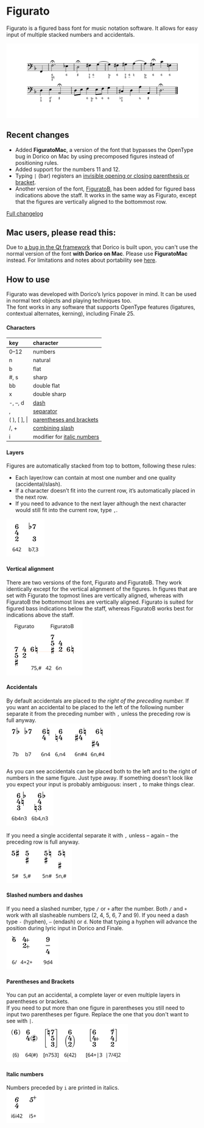 # Figurato
Figurato is a figured bass font for music notation software. It allows for easy input of multiple stacked numbers and accidentals.

![sample](docs/example.svg)

## Recent changes
- Added **FiguratoMac**, a version of the font that bypasses the OpenType bug in Dorico on Mac by using precomposed figures instead of positioning rules.
- Added support for the numbers 11 and 12.
- Typing `|` (bar) registers an [invisible opening or closing parenthesis or bracket](#parentheses-and-brackets).
- Another version of the font, [FiguratoB](#Layers), has been added for figured bass indications above the staff. It works in the same way as Figurato, except that the figures are vertically aligned to the bottommost row.

[Full changelog](docs/changelog.md)

## Mac users, please read this:
Due to [a bug in the Qt framework](https://bugreports.qt.io/browse/QTBUG-69803) that Dorico is built upon, you can't use the normal version of the font **with Dorico on Mac**. Please use **FiguratoMac** instead. For limitations and notes about portability see [here](docs/FiguratoMac.md).

## How to use
Figurato was developed with Dorico’s lyrics popover in mind. It can be used in normal text objects and playing techniques too.  
The font works in any software that supports OpenType features (ligatures, contextual alternates, kerning), including Finale 25.

#### Characters
key | character  
:---|:---
0–12 | numbers  
n | natural  
b | flat  
\#, s | sharp  
bb | double flat  
x | double sharp  
-, –, d | [dash](#slashed-numbers-and-dashes)  
, | [separator](#layers)  
( ), [ ], \| | [parentheses and brackets](#parentheses-and-brackets)
/, + | [combining slash](#slashed-numbers-and-dashes)
i | modifier for [italic numbers](#italic-numbers)

#### Layers
Figures are automatically stacked from top to bottom, following these rules:  
- Each layer/row can contain at most one number and one quality (accidental/slash).
- If a character doesn’t fit into the current row, it’s automatically placed in the next row.
- If you need to advance to the next layer although the next character would still fit into the current row, type `,`.

<img src="docs/layers.svg" alt="layers" height="100">

#### Vertical alignment
There are two versions of the font, Figurato and FiguratoB. They work identically except for the vertical alignment of the figures. In figures that are set with Figurato the topmost lines are vertically aligned, whereas with FiguratoB the bottommost lines are vertically aligned. Figurato is suited for figured bass indications below the staff, whereas FiguratoB works best for indications above the staff.  
<img src="docs/FiguratoB.svg" alt="layers" height="150">

#### Accidentals
By default accidentals are placed *to the right of the preceding number.* If you want an accidental to be placed to the left of the following number separate it from the preceding number with `,` unless the preceding row is full anyway.  
<img src="docs/accidentalsLeftRight.svg" alt="accidentals" height="100">

As you can see accidentals can be placed both to the left and to the right of numbers in the same figure. Just type away. If something doesn’t look like you expect your input is probably ambiguous: insert `,` to make things clear.  
<img src="docs/accidentalsAmbiguity.svg" alt="accidentals" height="100">

If you need a single accidental separate it with `,` unless – again – the preceding row is full anyway.  
<img src="docs/accidentalsSingle.svg" alt="accidentals" height="100">

#### Slashed numbers and dashes
If you need a slashed number, type `/` or `+` after the number. Both `/` and `+` work with all slasheable numbers (2, 4, 5, 6, 7 and 9).
If you need a dash type `-` (hyphen), `–` (endash) or `d`.  Note that typing a hyphen will advance the position during lyric input in Dorico and Finale.  
<img src="docs/slashed.svg" alt="slashed figures" height="100">

#### Parentheses and Brackets
You can put an accidental, a complete layer or even multiple layers in parentheses or brackets.  
If you need to put more than one figure in parentheses you still need to input two parentheses per figure. Replace the one that you don't want to see with `|`.  
<img src="docs/parens.svg" alt="parentheses and brackets" height="100">

#### Italic numbers
Numbers preceded by `i` are printed in italics.  
<img src="docs/italics.svg" alt="italic numbers" height="85">